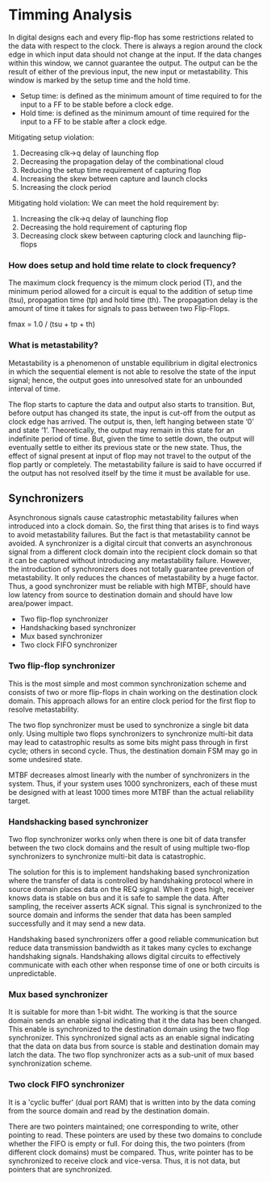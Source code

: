 # Timming Analysis

In digital designs each and every flip-flop has some restrictions related to the data with respect to the clock. There is always a region around the clock edge in which input data should not change at the input. If the data changes within this window, we cannot guarantee the output. The output can be the result of either of the previous input, the new input or metastability. This window is marked by the setup time and the hold time. 

* Setup time: is defined as the minimum amount of time required to for the input to a FF to be stable before a clock edge. 
* Hold time: is defined as the minimum amount of time required for the input to a FF to be stable after a clock edge. 

Mitigating setup violation:
1. Decreasing clk->q delay of launching flop 
2. Decreasing the propagation delay of the combinational cloud 
3. Reducing the setup time requirement of capturing flop 
4. Increasing the skew between capture and launch clocks
5. Increasing the clock period

Mitigating hold violation: We can meet the hold requirement by:
1. Increasing the clk->q delay of launching flop
2. Decreasing the hold requirement of capturing flop
3. Decreasing clock skew between capturing clock and launching flip-flops

### How does setup and hold time relate to clock frequency?

The maximum clock frequency is the mimum clock period (T), and the minimum period allowed for a circuit is equal to the addition of setup time (tsu), propagation time (tp) and hold time (th). The propagation delay is the amount of time it takes for signals to pass between two Flip-Flops.

fmax = 1.0 / (tsu + tp + th)

### What is metastability?

Metastability is a phenomenon of unstable equilibrium in digital electronics in which the sequential element is not able to resolve the state of the input signal; hence, the output goes into unresolved state for an unbounded interval of time. 

The flop starts to capture the data and output also starts to transition. But, before output has changed its state, the input is cut-off from the output as clock edge has arrived. The output is, then, left hanging between state ‘0’ and state ‘1’. Theoretically, the output may remain in this state for an indefinite period of time. But, given the time to settle down, the output will eventually settle to either its previous state or the new state. Thus, the effect of signal present at input of flop may not travel to the output of the flop partly or completely. The metastability failure is said to have occurred if the output has not resolved itself by the time it must be available for use.

## Synchronizers

Asynchronous signals cause catastrophic metastability failures when introduced into a clock domain. So, the first thing that arises is to find ways to avoid metastability failures. But the fact is that metastability cannot be avoided. A synchronizer is a digital circuit that converts an asynchronous signal from a different clock domain into the recipient clock domain so that it can be captured without introducing any metastability failure. However, the introduction of synchronizers does not totally guarantee prevention of metastability. It only reduces the chances of metastability by a huge factor. Thus, a good synchronizer must be reliable with high MTBF, should have low latency from source to destination domain and should have low area/power impact.

* Two flip-flop synchronizer
* Handshacking based synchronizer
* Mux based synchronizer
* Two clock FIFO synchronizer

### Two flip-flop synchronizer

This is the most simple and most common synchronization scheme and consists of two or more flip-flops in chain working on the destination clock domain. This approach allows for an entire clock period for the first flop to resolve metastability.

The two flop synchronizer must be used to synchronize a single bit data only. Using multiple two flops synchronizers to synchronize multi-bit data may lead to catastrophic results as some bits might pass through in first cycle; others in second cycle. Thus, the destination domain FSM may go in some undesired state.

MTBF decreases almost linearly with the number of synchronizers in the system. Thus, if your system uses 1000 synchronizers, each of these must be designed with at least 1000 times more MTBF than the actual reliability target.

### Handshacking based synchronizer

Two flop synchronizer works only when there is one bit of data transfer between the two clock domains and the result of using multiple two-flop synchronizers to synchronize multi-bit data is catastrophic. 

The solution for this is to implement handshaking based synchronization where the transfer of data is controlled by handshaking protocol where in source domain places data on the REQ signal. When it goes high, receiver knows data is stable on bus and it is safe to sample the data. After sampling, the receiver asserts ACK signal. This signal is synchronized to the source domain and informs the sender that data has been sampled successfully and it may send a new data. 

Handshaking based synchronizers offer a good reliable communication but reduce data transmission bandwidth as it takes many cycles to exchange handshaking signals. Handshaking allows digital circuits to effectively communicate with each other when response time of one or both circuits is unpredictable.

### Mux based synchronizer

It is suitable for more than 1-bit widht. The working is that the source domain sends an enable signal indicating that it the data has been changed. This enable is synchronized to the destination domain using the two flop synchronizer. This synchronized signal acts as an enable signal indicating that the data on data bus from source is stable and destination domain may latch the data. The two flop synchronizer acts as a sub-unit of mux based synchronization scheme.

### Two clock FIFO synchronizer

It is a 'cyclic buffer' (dual port RAM) that is written into by the data coming from the source domain and read by the destination domain.

There are two pointers maintained; one corresponding to write, other pointing to read. These pointers are used by these two domains to conclude whether the FIFO is empty or full. For doing this, the two pointers (from different clock domains) must be compared. Thus, write pointer has to be synchronized to receive clock and vice-versa. Thus, it is not data, but pointers that are synchronized.